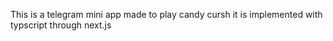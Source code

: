 This is a telegram mini app made to play candy cursh it is implemented with typscript through next.js 

